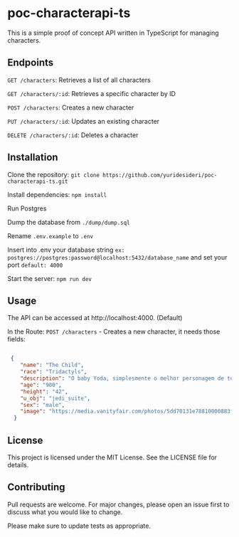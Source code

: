 # poc-characterapi-ts

This is a simple proof of concept API written in TypeScript for managing characters.

## Endpoints
  `GET /characters`: Retrieves a list of all characters
  
  `GET /characters/:id`: Retrieves a specific character by ID
  
  `POST /characters`: Creates a new character
  
  `PUT /characters/:id`: Updates an existing character
  
  `DELETE /characters/:id`: Deletes a character
  
## Installation
Clone the repository: ```git clone https://github.com/yuridesideri/poc-characterapi-ts.git```

Install dependencies: ```npm install```

Run Postgres

Dump the database from `./dump/dump.sql`

Rename `.env.example` to `.env`

Insert into .env your database string `ex: postgres://postgres:password@localhost:5432/database_name` and set your port `default: 4000`

Start the server: ```npm run dev```
## Usage
The API can be accessed at http://localhost:4000. (Default)

In the Route: `POST /characters` - Creates a new character, it needs those fields:
```json

 {
    "name": "The Child",
    "race": "Tridactyls",
    "description": "O baby Yoda, simplesmente o melhor personagem de todos os tempos",
    "age": "900",
    "height": "42",
    "u_obj": "jedi_suite",
    "sex": "male",
    "image": "https://media.vanityfair.com/photos/5dd70131e78810000883f587/4:3/w_1115,h_836,c_limit/baby-yoda-craze.jpg" //optional
  }
```
## License
This project is licensed under the MIT License. See the LICENSE file for details.

## Contributing
Pull requests are welcome. For major changes, please open an issue first to discuss what you would like to change.

Please make sure to update tests as appropriate.
